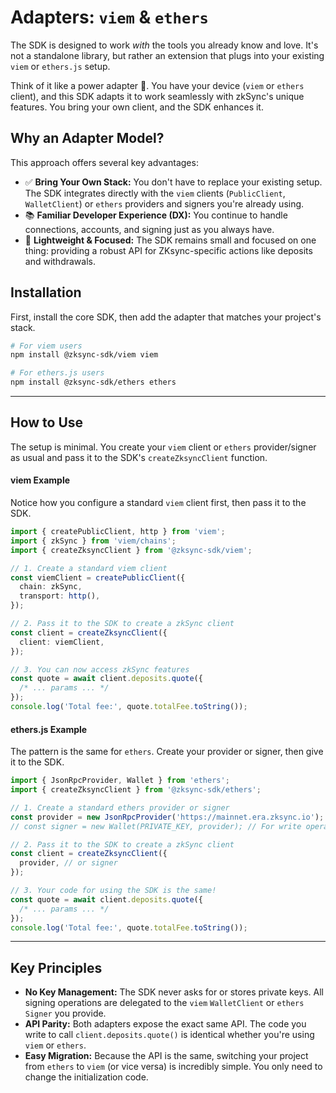 # Adapters: `viem` & `ethers`

The SDK is designed to work *with* the tools you already know and love. It's not a standalone library, but rather an extension that plugs into your existing `viem` or `ethers.js` setup.

Think of it like a power adapter 🔌. You have your device (`viem` or `ethers` client), and this SDK adapts it to work seamlessly with zkSync's unique features. You bring your own client, and the SDK enhances it.

## Why an Adapter Model?

This approach offers several key advantages:

  * ✅ **Bring Your Own Stack:** You don't have to replace your existing setup. The SDK integrates directly with the `viem` clients (`PublicClient`, `WalletClient`) or `ethers` providers and signers you're already using.
  * 📚 **Familiar Developer Experience (DX):** You continue to handle connections, accounts, and signing just as you always have.
  * 🧩 **Lightweight & Focused:** The SDK remains small and focused on one thing: providing a robust API for ZKsync-specific actions like deposits and withdrawals.

## Installation

First, install the core SDK, then add the adapter that matches your project's stack.

```bash
# For viem users
npm install @zksync-sdk/viem viem

# For ethers.js users
npm install @zksync-sdk/ethers ethers
```

-----

## How to Use

The setup is minimal. You create your `viem` client or `ethers` provider/signer as usual and pass it to the SDK's `createZksyncClient` function.

#### **viem Example**

Notice how you configure a standard `viem` client first, then pass it to the SDK.

```ts
import { createPublicClient, http } from 'viem';
import { zkSync } from 'viem/chains';
import { createZksyncClient } from '@zksync-sdk/viem';

// 1. Create a standard viem client
const viemClient = createPublicClient({
  chain: zkSync,
  transport: http(),
});

// 2. Pass it to the SDK to create a zkSync client
const client = createZksyncClient({
  client: viemClient,
});

// 3. You can now access zkSync features
const quote = await client.deposits.quote({
  /* ... params ... */
});
console.log('Total fee:', quote.totalFee.toString());
```

#### **ethers.js Example**

The pattern is the same for `ethers`. Create your provider or signer, then give it to the SDK.

```ts
import { JsonRpcProvider, Wallet } from 'ethers';
import { createZksyncClient } from '@zksync-sdk/ethers';

// 1. Create a standard ethers provider or signer
const provider = new JsonRpcProvider('https://mainnet.era.zksync.io');
// const signer = new Wallet(PRIVATE_KEY, provider); // For write operations

// 2. Pass it to the SDK to create a zkSync client
const client = createZksyncClient({
  provider, // or signer
});

// 3. Your code for using the SDK is the same!
const quote = await client.deposits.quote({
  /* ... params ... */
});
console.log('Total fee:', quote.totalFee.toString());
```

-----

## Key Principles

  * **No Key Management:** The SDK never asks for or stores private keys. All signing operations are delegated to the `viem` `WalletClient` or `ethers` `Signer` you provide.
  * **API Parity:** Both adapters expose the exact same API. The code you write to call `client.deposits.quote()` is identical whether you're using `viem` or `ethers`.
  * **Easy Migration:** Because the API is the same, switching your project from `ethers` to `viem` (or vice versa) is incredibly simple. You only need to change the initialization code.
  